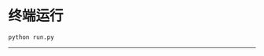 # 终端运行

```shell
python run.py
```
*************************************************************************************************************************************************************************************************************************************************************************************************************************************************************************************************************************************************************************************************************************************************************************************************************************************************************************************************************************************************************************************************************************************************************************************************************************************************************************************************************************************************************************************************************************************